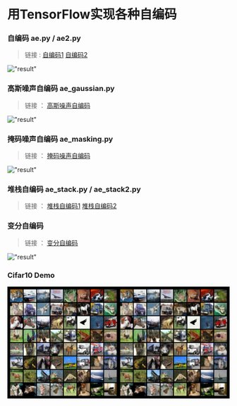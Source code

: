 # 用TensorFlow实现各种自编码


### 自编码 ae.py / ae2.py
> 链接 : [自编码1](ae.py)  [自编码2](ae2.py)

!["result"](result/ae/1-result-19-784-200-0.0015264885519038567.jpg)


### 高斯噪声自编码 ae_gaussian.py
> 链接 ： [高斯噪声自编码](ae_gaussian.py)

!["result"](result/ae-gaussian/result-232-784-200-161.91162643821008.jpg)


### 掩码噪声自编码 ae_masking.py
> 链接 ： [掩码噪声自编码](ae_masking.py)

!["result"](result/ae-masking/result-1000-784-200-593.2740605113627.jpg)


### 堆栈自编码 ae_stack.py / ae_stack2.py
> 链接 ： [堆栈自编码1](ae_stack.py)   [堆栈自编码2](ae_stack2.py)


### 变分自编码 
> 链接 ： [变分自编码](ae_variational.py)

!["result"](result/ae-variational/result-28-784-200-342.75255372869276.jpg)


### Cifar10 Demo

!["result"](./result/cifar10.png)

